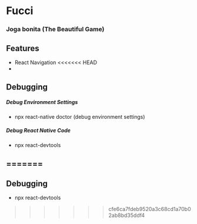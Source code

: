 # Fucci

### Joga bonita (The Beautiful Game)

## Features

- React Navigation
<<<<<<< HEAD
- 

## Debugging

##### Debug Environment Settings
- npx react-native doctor (debug environment settings)

##### Debug React Native Code
- npx react-devtools


=======
-

## Debugging

- npx react-devtools
>>>>>>> cfe6ca7fdeb9520a3c68cd1a70b02ab8bd35ddf4
